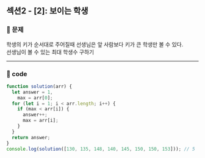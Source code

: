 ## 섹션2 - [2]: 보이는 학생

### 🌴 문제

학생의 키가 순서대로 주어질때 선생님은 앞 사람보다 키가 큰 학생만 볼 수 있다.<br>
선생님이 볼 수 있는 최대 학생수 구하기

---

### 🤠 code

```js
function solution(arr) {
  let answer = 1,
    max = arr[0];
  for (let i = 1; i < arr.length; i++) {
    if (max < arr[i]) {
      answer++;
      max = arr[i];
    }
  }
  return answer;
}
console.log(solution([130, 135, 148, 140, 145, 150, 150, 153])); // 5
```
